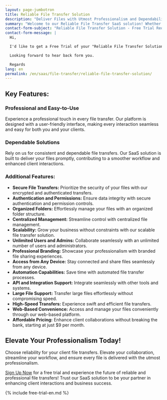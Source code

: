 ```yaml
---
layout: page-jumbotron
title: Reliable File Transfer Solution
description: "Deliver Files with Utmost Professionalism and Dependability"
summary: "Welcome to our Reliable File Transfer SaaS solution! Whether you're a solo professional or part of a medium-sized organization, we understand the paramount importance of reliable and professional file transfers with your clients. Our platform is engineered to provide you with a dependable solution, ensuring every file is delivered with the utmost professionalism."
contact-form-subject: "Reliable File Transfer Solution - Free Trial Request"
contact-form-message: |
  Hi,

  I'd like to get a Free Trial of your "Reliable File Transfer Solution".

  Looking forward to hear back form you.

  Regards
lang: en
permalink: /en/saas/file-transfer/reliable-file-transfer-solution/
---
```

## Key Features:

### Professional and Easy-to-Use
Experience a professional touch in every file transfer. Our platform is designed with a user-friendly interface, making every interaction seamless and easy for both you and your clients.

### Dependable Solutions
Rely on us for consistent and dependable file transfers. Our SaaS solution is built to deliver your files promptly, contributing to a smoother workflow and enhanced client interactions.

### Additional Features:

- **Secure File Transfers:** Prioritize the security of your files with our encrypted and authenticated transfers.
- **Authentication and Permissions:** Ensure data integrity with secure authentication and permission controls.
- **Organized Folders:** Effortlessly manage your files with an organized folder structure.
- **Centralized Management:** Streamline control with centralized file management.
- **Scalability:** Grow your business without constraints with our scalable file transfer solution.
- **Unlimited Users and Admins:** Collaborate seamlessly with an unlimited number of users and administrators.
- **Professional Branding:** Showcase your professionalism with branded file sharing experiences.
- **Access from Any Device:** Stay connected and share files seamlessly from any device.
- **Automation Capabilities:** Save time with automated file transfer processes.
- **API and Integration Support:** Integrate seamlessly with other tools and systems.
- **Large File Support:** Transfer large files effortlessly without compromising speed.
- **High-Speed Transfers:** Experience swift and efficient file transfers.
- **Web-Based Convenience:** Access and manage your files conveniently through our web-based platform.
- **Affordable Pricing:** Enhance client collaborations without breaking the bank, starting at just $9 per month.

## Elevate Your Professionalism Today!

Choose reliability for your client file transfers. Elevate your collaboration, streamline your workflow, and ensure every file is delivered with the utmost professionalism.

[Sign Up Now](#start-your-free-trial) for a free trial and experience the future of reliable and professional file transfers! Trust our SaaS solution to be your partner in enhancing client interactions and business success.

{% include free-trial-en.md %}
